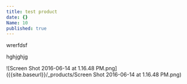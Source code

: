 ```yaml
---
title: test product
date: {}
Name: 10
published: true
---
```


wrerfdsf

hghjghjg

![Screen Shot 2016-06-14 at 1.16.48 PM.png]({{site.baseurl}}/_products/Screen Shot 2016-06-14 at 1.16.48 PM.png)

